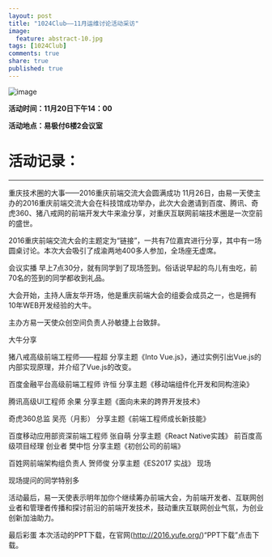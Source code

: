 ```yaml
---
layout: post
title: "1024Club——11月运维讨论活动采访"
image:
  feature: abstract-10.jpg
tags: [1024Club]
comments: true
share: true
published: true
---
```

![image](http://pic.yupoo.com/peigen123_v/FXscDQai/CKeQ4.png)


**活动时间：11月20日下午14：00**

**活动地点：易极付6楼2会议室**

# 活动记录：
---
重庆技术圈的大事——2016重庆前端交流大会圆满成功
11月26日，由易一天使主办的2016重庆前端交流大会在科技馆成功举办，此次大会邀请到百度、腾讯、奇虎360、猪八戒网的前端开发大牛来渝分享，对重庆互联网前端技术圈是一次空前的盛世。

2016重庆前端交流大会的主题定为“链接”，一共有7位嘉宾进行分享，其中有一场圆桌讨论。本次大会吸引了成渝两地400多人参加，全场座无虚席。




会议实播
早上7点30分，就有同学到了现场签到。俗话说早起的鸟儿有虫吃，前70名的签到的同学都收到礼品。


大会开始，主持人唐友华开场，他是重庆前端大会的组委会成员之一，也是拥有10年WEB开发经验的大牛。

主办方易一天使众创空间负责人孙敏捷上台致辞。

大牛分享

猪八戒高级前端工程师——程超
分享主题《Into Vue.js》，通过实例引出Vue.js的内部实现原理，并介绍了Vue.js的改变。

百度金融平台高级前端工程师 许恒
分享主题《移动端组件化开发和同构渲染》

腾讯高级UI工程师 余果
分享主题《面向未来的跨界开发技术》

奇虎360总监 吴亮（月影）
分享主题《前端工程师成长新技能》

百度移动应用部资深前端工程师 张自萌
分享主题《React Native实践》
前百度高级项目经理 创业者 樊中恺
分享主题《初创公司的前端》

百姓网前端架构组负责人 贺师俊
分享主题《ES2017 实战》
现场

现场提问的同学特别多


活动最后，易一天使表示明年加你个继续筹办前端大会，为前端开发者、互联网创业者和管理者传播和探讨前沿的前端开发技术，鼓动重庆互联网创业气氛，为创业创新加油助力。

最后彩蛋
本次活动的PPT下载，在官网(http://2016.yufe.org/)“PPT下载”点击下载。
